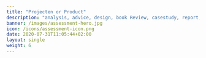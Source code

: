 ```yaml
---
title: "Projecten or Product"
description: "analysis, advice, design, book Review, casestudy, report, reflection report, research report, project assignment, essay, internship assignment, master test, graduation assignment, thesis, research assignment, practice assessment, product review, process assessment, reflection assignment, paper, group assignment or product assessment"
banner: /images/assessment-hero.jpg
icon: /icons/assessment-icon.png
date: 2020-07-31T11:05:44+02:00
layout: single
weight: 6
---
```

